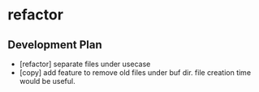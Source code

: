 # refactor
## Development Plan
- [refactor] separate files under usecase
- [copy] add feature to remove old files under buf dir. file creation time would be useful.
